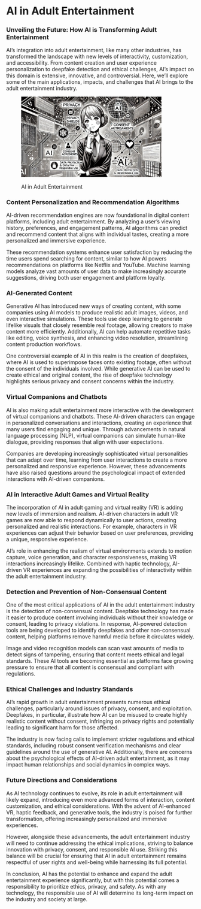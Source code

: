# AI in Adult Entertainment

### Unveiling the Future: How AI is Transforming Adult Entertainment

AI’s integration into adult entertainment, like many other industries, has transformed the landscape with new levels of interactivity, customization, and accessibility. From content creation and user experience personalization to deepfake detection and ethical challenges, AI’s impact on this domain is extensive, innovative, and controversial. Here, we’ll explore some of the main applications, impacts, and challenges that AI brings to the adult entertainment industry.

<div align="left">

<figure><img src="../../.gitbook/assets/image (1) (1) (1) (1) (1) (1).png" alt="" width="375"><figcaption><p>AI in Adult Entertainment</p></figcaption></figure>

</div>

### Content Personalization and Recommendation Algorithms

AI-driven recommendation engines are now foundational in digital content platforms, including adult entertainment. By analyzing a user’s viewing history, preferences, and engagement patterns, AI algorithms can predict and recommend content that aligns with individual tastes, creating a more personalized and immersive experience.

These recommendation systems enhance user satisfaction by reducing the time users spend searching for content, similar to how AI powers recommendations on platforms like Netflix and YouTube. Machine learning models analyze vast amounts of user data to make increasingly accurate suggestions, driving both user engagement and platform loyalty.

### AI-Generated Content

Generative AI has introduced new ways of creating content, with some companies using AI models to produce realistic adult images, videos, and even interactive simulations. These tools use deep learning to generate lifelike visuals that closely resemble real footage, allowing creators to make content more efficiently. Additionally, AI can help automate repetitive tasks like editing, voice synthesis, and enhancing video resolution, streamlining content production workflows.

One controversial example of AI in this realm is the creation of deepfakes, where AI is used to superimpose faces onto existing footage, often without the consent of the individuals involved. While generative AI can be used to create ethical and original content, the rise of deepfake technology highlights serious privacy and consent concerns within the industry.

### Virtual Companions and Chatbots

AI is also making adult entertainment more interactive with the development of virtual companions and chatbots. These AI-driven characters can engage in personalized conversations and interactions, creating an experience that many users find engaging and unique. Through advancements in natural language processing (NLP), virtual companions can simulate human-like dialogue, providing responses that align with user expectations.

Companies are developing increasingly sophisticated virtual personalities that can adapt over time, learning from user interactions to create a more personalized and responsive experience. However, these advancements have also raised questions around the psychological impact of extended interactions with AI-driven companions.

### AI in Interactive Adult Games and Virtual Reality

The incorporation of AI in adult gaming and virtual reality (VR) is adding new levels of immersion and realism. AI-driven characters in adult VR games are now able to respond dynamically to user actions, creating personalized and realistic interactions. For example, characters in VR experiences can adjust their behavior based on user preferences, providing a unique, responsive experience.

AI’s role in enhancing the realism of virtual environments extends to motion capture, voice generation, and character responsiveness, making VR interactions increasingly lifelike. Combined with haptic technology, AI-driven VR experiences are expanding the possibilities of interactivity within the adult entertainment industry.

### Detection and Prevention of Non-Consensual Content

One of the most critical applications of AI in the adult entertainment industry is the detection of non-consensual content. Deepfake technology has made it easier to produce content involving individuals without their knowledge or consent, leading to privacy violations. In response, AI-powered detection tools are being developed to identify deepfakes and other non-consensual content, helping platforms remove harmful media before it circulates widely.

Image and video recognition models can scan vast amounts of media to detect signs of tampering, ensuring that content meets ethical and legal standards. These AI tools are becoming essential as platforms face growing pressure to ensure that all content is consensual and compliant with regulations.

### Ethical Challenges and Industry Standards

AI’s rapid growth in adult entertainment presents numerous ethical challenges, particularly around issues of privacy, consent, and exploitation. Deepfakes, in particular, illustrate how AI can be misused to create highly realistic content without consent, infringing on privacy rights and potentially leading to significant harm for those affected.

The industry is now facing calls to implement stricter regulations and ethical standards, including robust consent verification mechanisms and clear guidelines around the use of generative AI. Additionally, there are concerns about the psychological effects of AI-driven adult entertainment, as it may impact human relationships and social dynamics in complex ways.

### Future Directions and Considerations

As AI technology continues to evolve, its role in adult entertainment will likely expand, introducing even more advanced forms of interaction, content customization, and ethical considerations. With the advent of AI-enhanced VR, haptic feedback, and generative tools, the industry is poised for further transformation, offering increasingly personalized and immersive experiences.

However, alongside these advancements, the adult entertainment industry will need to continue addressing the ethical implications, striving to balance innovation with privacy, consent, and responsible AI use. Striking this balance will be crucial for ensuring that AI in adult entertainment remains respectful of user rights and well-being while harnessing its full potential.

In conclusion, AI has the potential to enhance and expand the adult entertainment experience significantly, but with this potential comes a responsibility to prioritize ethics, privacy, and safety. As with any technology, the responsible use of AI will determine its long-term impact on the industry and society at large.
